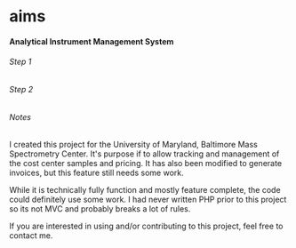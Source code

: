 aims
====

#### Analytical Instrument Management System

###### Step 1

###### Step 2

###### Notes
I created this project for the University of Maryland, Baltimore Mass Spectrometry Center. It's purpose if to allow tracking and management of the cost center samples and pricing. It has also been modified to generate invoices, but this feature still needs some work.

While it is technically fully function and mostly feature complete, the code could definitely use some work. I had never written PHP prior to this project so its not MVC and probably breaks a lot of rules. 

If you are interested in using and/or contributing to this project, feel free to contact me.
